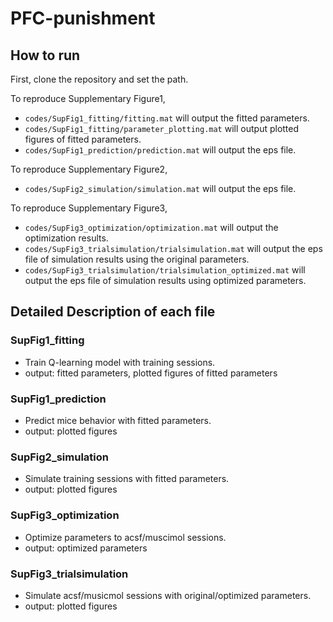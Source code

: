 # PFC-punishment
## How to run
First, clone the repository and set the path.  

To reproduce Supplementary Figure1,   
* `codes/SupFig1_fitting/fitting.mat` will output the fitted parameters.
* `codes/SupFig1_fitting/parameter_plotting.mat` will output plotted figures of fitted parameters.  
* `codes/SupFig1_prediction/prediction.mat` will output the eps file.
  
To reproduce Supplementary Figure2,  
* `codes/SupFig2_simulation/simulation.mat` will output the eps file.

To reproduce Supplementary Figure3,  
* `codes/SupFig3_optimization/optimization.mat` will output the optimization results.  
* `codes/SupFig3_trialsimulation/trialsimulation.mat` will output the eps file of simulation results using the original parameters.  
* `codes/SupFig3_trialsimulation/trialsimulation_optimized.mat` will output the eps file of simulation results using optimized parameters.  

## Detailed Description of each file
### SupFig1_fitting
* Train Q-learning model with training sessions.  
* output: fitted parameters, plotted figures of fitted parameters
  
### SupFig1_prediction
* Predict mice behavior with fitted parameters.  
* output: plotted figures
  
### SupFig2_simulation
* Simulate training sessions with fitted parameters.  
* output: plotted figures

### SupFig3_optimization
* Optimize parameters to acsf/muscimol sessions.  
* output: optimized parameters  
  
### SupFig3_trialsimulation
* Simulate acsf/musicmol sessions with original/optimized parameters.  
* output: plotted figures 
